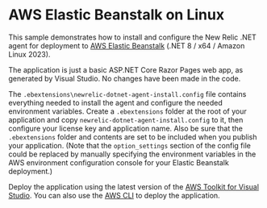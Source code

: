 ﻿# AWS Elastic Beanstalk on Linux

This sample demonstrates how to install and configure the New Relic .NET agent for deployment to [AWS Elastic Beanstalk](https://aws.amazon.com/elasticbeanstalk/) (.NET 8 / x64 / Amazon Linux 2023).

The application is just a basic ASP.NET Core Razor Pages web app, as generated by Visual Studio. No changes have been made in the code.

The `.ebextensions\newrelic-dotnet-agent-install.config` file contains everything needed to install the agent and configure the needed environment variables. Create a `.ebextensions` folder at the root of your application and copy `newrelic-dotnet-agent-install.config` to it, then configure your license key and application name. Also be sure that the `.ebextensions` folder and contents are set to be included when you publish your application. (Note that the `option_settings` section of the config file could be replaced by manually specifying the environment variables in the AWS environment configuration console for your Elastic Beanstalk deployment.)

Deploy the application using the latest version of the [AWS Toolkit for Visual Studio](https://aws.amazon.com/visualstudio/). You can also use the [AWS CLI](https://docs.aws.amazon.com/cli/) to deploy the application.
